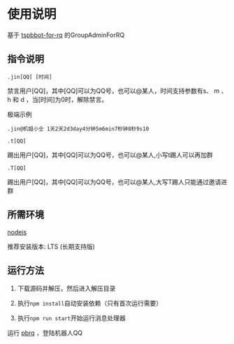 # 使用说明

基于 [tspbbot-for-rq](https://github.com/2mf8/tspbbot-for-rq) 的GroupAdminForRQ

## 指令说明

`.jin[QQ] [时间]`

禁言用户[QQ]，其中[QQ]可以为QQ号，也可以@某人，时间支持参数有s、 m 、h 和 d ，当[时间]为0时，解除禁言。

极端示例

`.jin@机姐小仝 1天2天2d3day4分钟5m6min7秒钟8秒9s10`

`.t[QQ]`

踢出用户[QQ]，其中[QQ]可以为QQ号，也可以@某人,小写t踢人可以再加群

`.T[QQ]`

踢出用户[QQ]，其中[QQ]可以为QQ号，也可以@某人,大写T踢人只能通过邀请进群

## 所需环境

[nodejs](https://nodejs.org/)

推荐安装版本: LTS (长期支持版)

## 运行方法

1. 下载源码并解压，然后进入解压目录

2. 执行`npm install`自动安装依赖（只有首次运行需要）

3. 执行`npm run start`开始运行消息处理器

运行 [pbrq](https://github.com/ProtobufBot/pbrq/releases) ，登陆机器人QQ
